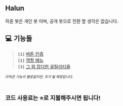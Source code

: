 ## Halun

하룬 봇은 개인 봇 이며, 공개 봇으로 전환 할 생각은 없습니다.

## 💻 기능들

> **`[1]`** [버튼 인증](https://github.com/Saebyul1221/Halun/blob/main/events/interactionCreate.js)  
> **`[2]`** [역할 메뉴](https://github.com/Saebyul1221/Halun/blob/main/events/interactionCreate.js)  
> **`[3]`** [그 외 잡다한 유틸리티들](https://github.com/Saebyul1221/Halun/tree/main/commands)

_<p style="font-size: 11px">아직은 기능이 별로없지만, 추가 될 예정입니다.</p>_  
**<p style="font-size: 18px">코드 사용료는 ⭐로 지불해주시면 됩니다!</p>**
